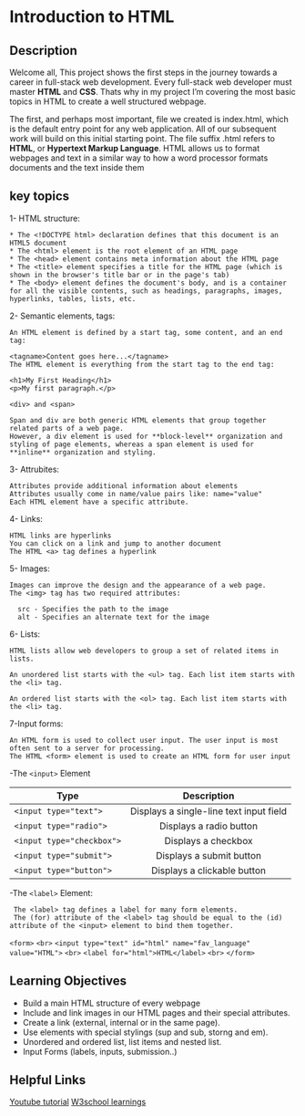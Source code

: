 # Introduction to HTML

## Description

Welcome all, This project shows the first steps in the journey towards a career in full-stack web development. Every full-stack web developer must master **HTML** and **CSS**. Thats why in my project I’m covering the most basic topics in HTML to create a well structured webpage.

The first, and perhaps most important, file we created is index.html, which is the default entry point for any web application. All of our subsequent work will build on this initial starting point. The file suffix .html refers to **HTML**, or **Hypertext Markup Language**. HTML allows us to format webpages and text in a similar way to how a word processor formats documents and the text inside them

## key topics

1- HTML structure:

    * The <!DOCTYPE html> declaration defines that this document is an HTML5 document
    * The <html> element is the root element of an HTML page
    * The <head> element contains meta information about the HTML page
    * The <title> element specifies a title for the HTML page (which is shown in the browser's title bar or in the page's tab)
    * The <body> element defines the document's body, and is a container for all the visible contents, such as headings, paragraphs, images, hyperlinks, tables, lists, etc.

2- Semantic elements, tags:

    An HTML element is defined by a start tag, some content, and an end tag:

    <tagname>Content goes here...</tagname>
    The HTML element is everything from the start tag to the end tag:

    <h1>My First Heading</h1>
    <p>My first paragraph.</p>

    <div> and <span>

    Span and div are both generic HTML elements that group together related parts of a web page.
    However, a div element is used for **block-level** organization and styling of page elements, whereas a span element is used for **inline** organization and styling.

3- Attrubites:

    Attributes provide additional information about elements
    Attributes usually come in name/value pairs like: name="value"
    Each HTML element have a specific attribute.

4- Links:

    HTML links are hyperlinks
    You can click on a link and jump to another document
    The HTML <a> tag defines a hyperlink

5- Images:

    Images can improve the design and the appearance of a web page.
    The <img> tag has two required attributes:

      src - Specifies the path to the image
      alt - Specifies an alternate text for the image

6- Lists:

    HTML lists allow web developers to group a set of related items in lists.

    An unordered list starts with the <ul> tag. Each list item starts with the <li> tag.

    An ordered list starts with the <ol> tag. Each list item starts with the <li> tag.

7-Input forms:

    An HTML form is used to collect user input. The user input is most often sent to a server for processing.
    The HTML <form> element is used to create an HTML form for user input

-The `<input>` Element

| Type                      |               Description               |
| ------------------------- | :-------------------------------------: |
| `<input type="text">`     | Displays a single-line text input field |
| `<input type="radio">`    |         Displays a radio button         |
| `<input type="checkbox">` |           Displays a checkbox           |
| `<input type="submit">`   |        Displays a submit button         |
| `<input type="button">`   |       Displays a clickable button       |

-The `<label>` Element:

     The <label> tag defines a label for many form elements.
     The (for) attribute of the <label> tag should be equal to the (id) attribute of the <input> element to bind them together.

`<form>`
`<br>`
`<input type="text" id="html" name="fav_language" value="HTML">`
`<br>`
`<label for="html">HTML</label>`
`<br>`
`</form>`

## Learning Objectives

- Build a main HTML structure of every webpage
- Include and link images in our HTML pages and their special attributes.
- Create a link (external, internal or in the same page).
- Use elements with special stylings (sup and sub, storng and em).
- Unordered and ordered list, list items and nested list.
- Input Forms (labels, inputs, submission..)

## Helpful Links

[Youtube tutorial](https://www.youtube.com/watch?v=-8ORfgUa8ow)
[W3school learnings](https://www.w3schools.com/html/default.asp)
